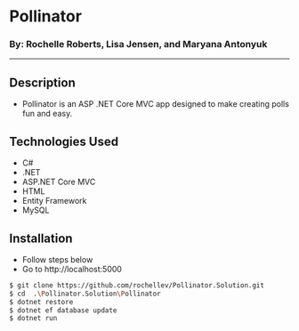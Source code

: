 # Pollinator
### By: Rochelle Roberts, Lisa Jensen, and Maryana Antonyuk
----

## Description
* Pollinator is an ASP .NET Core MVC app designed to make creating polls fun and easy.

## Technologies Used
* C#
* .NET
* ASP.NET Core MVC
* HTML
* Entity Framework
* MySQL

## Installation
* Follow steps below
* Go to http://localhost:5000

```sh
$ git clone https://github.com/rochellev/Pollinator.Solution.git
$ cd  .\Pollinator.Solution\Pollinator
$ dotnet restore
$ dotnet ef database update
$ dotnet run
```